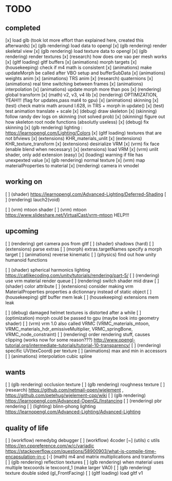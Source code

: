 # TODO



## completed
[x] load glb (took lot more effort than explained here, created this afterwards)
[x] (glb rendering) load data to opengl
[x] (glb rendering) render skeletal view
[x] (glb rendering) load texture data to opengl
[x] (glb rendering) render textures
[x] (research) how does one vao per mesh works
[x] (gltf loading) gltf buffers
[x] (animations) morph targets
[x] (housekeeping) check if m4 math is consistent
[x] (animations) make updateMorph be called after VBO setup and bufferSubData
[x] (animations) weights anim
[x] (animations) TRS anim
[x] (research) quaternions
[x] (animations) real time switching between frames
[x] (animations) interpolation 
[x] (animations) update morph more than pos
[x] (rendering) global transform
[x] (math) v2, v3, v4 lib
[x] (rendering) OPTIMIZATION, YEAH!!! (flag for updates,pass mat4 to gpu)
[x] (animations) skinning
[x] (test) check matrix math around l.628, in TRS + morph in update()
[x] (test) test animation translate + scale
[x] (debug) draw skeleton
[x] (skinning) follow randy dev logs on skinning (not solved prob)
[x] (skinning) figure out how skeleton root node functions (absolutly useless)
[x] (debug) fix skinning
[x] (glb rendering) lighting : https://learnopengl.com/Lighting/Colors
[x] (gltf loading) textures that are not bfviews
[x] (extensions) KHR_materials_unlit
[x] (extensions) KHR_texture_transform
[x] (extensions) desirialize VRM
[x] (vrm) fix face (enable blend when necessary)
[x] (extensions) load VRM
[x] (vrm) unlit shader, only add extension (easy)
[x] (loading) warning if file has unexpexted value
[x] (glb rendering) normal texture
[x] (vrm) map materialProperties to material
[x] (rendering) camera in vmodel

## working on
[ ] (shader) https://learnopengl.com/Advanced-Lighting/Deferred-Shading
[ ] (rendering) lauch2(void)

[ ] (vrm) mtoon shader
[ ] (vrm) mtoon https://www.slideshare.net/VirtualCast/vrm-mtoon HELP!!!


## upcoming
[ ] (rendering) get camera pos from gltf
[ ] (shader) shadows (hard)
[ ] (extensions) parse extras
[ ] (morph) extras.targetNames specify a morph target
[ ] (animations) reverse kinematic
[ ] (physics) find out how unity humanoid functions

[ ] (shader) spherical harmonics lighting https://catlikecoding.com/unity/tutorials/rendering/part-5/
[ ] (rendering) use vrm material render queue
[ ] (rendering) switch shader mid draw
[ ] (shader) color attribute
[ ] (extensions) consider making vrm MaterialProperties properties a dictionnary instead of static object
[ ] (housekeeping) gltf buffer mem leak
[ ] (housekeeping) extensions mem leak

[ ] (debug) damaged helmet textures is distorted after a while
[ ] (optimization) morph could be passed to gpu (maybe look into geometry shader)
[ ] (vrm) vrm 1.0 also called VRMC (VRMC_materials_mtoon, VRMC_materials_hdr_emissiveMultiplier, VRMC_springBone, VRMC_node_constraint)
[ ] (rendering) order rendering stuff, causes clipping (works now for some reason???) http://www.opengl-tutorial.org/intermediate-tutorials/tutorial-10-transparency/
[ ] (rendering) specific UV(texCoord) per texture
[ ] (animations) max and min in accessors
[ ] (animations) interpolation cubic spline

## wants
[ ] (glb rendering) occlusion texture
[ ] (glb rendering) roughness texture
[ ] (research) https://github.com/netmail-open/wjelement , https://github.com/petehug/wjelement-cpp/wiki
[ ] (glb rendering) https://learnopengl.com/Advanced-OpenGL/Instancing
[ ] (rendering) pbr rendering
[ ] (lighting) blinn-phong lighting https://learnopengl.com/Advanced-Lighting/Advanced-Lighting 

## quality of life
[ ] (workflow) remedybg debugger
[ ] (workflow) 4coder
[~] (utils) c utils https://en.cppreference.com/w/c/variadic https://stackoverflow.com/questions/58900903/what-is-compile-time-encapsulation-in-c
[-] (math) m4 and matrix multiplications and transforms
[ ] (glb rendering) reflection textures
[ ] (glb rendering) when material uses multiple texcoords ie texcoord_1 (make larger VAO)
[ ] (glb rendering) texture double sided (gl_FrontFacing)
[ ] (gltf loading) load gltf v1

